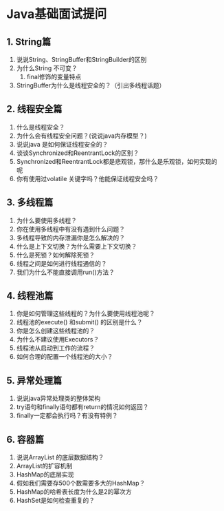 # Java基础面试提问

## 1. String篇

1. 说说String、StringBuffer和StringBuilder的区别
2. 为什么String 不可变？
   1. final修饰的变量特点
3. StringBuffer为什么是线程安全的？（引出多线程话题）

## 2. 线程安全篇

1. 什么是线程安全？
2. 为什么会有线程安全问题？(说说java内存模型？)
3. 说说java 是如何保证线程安全的？
4. 谈谈Synchronized和ReentrantLock的区别？
5. Synchronized和ReentrantLock都是悲观锁，那什么是乐观锁，如何实现的呢
6. 你有使用过volatile 关键字吗？他能保证线程安全吗？

## 3. 多线程篇

1. 为什么要使用多线程？
2. 你在使用多线程中有没有遇到什么问题？
3. 多线程导致的内存泄漏你是怎么解决的？
4. 什么是上下文切换？为什么需要上下文切换？
5. 什么是死锁？如何解除死锁？
6. 线程之间是如何进行线程通信的？
7. 我们为什么不能直接调用run()方法？

## 4. 线程池篇

1. 你是如何管理这些线程的？为什么要使用线程池呢？
2. 线程池的execute() 和submit() 的区别是什么？
3. 你是怎么创建这些线程池的？
4. 为什么不建议使用Executors？
5. 线程池从启动到工作的流程？
6. 如何合理的配置一个线程池的大小？

## 5. 异常处理篇

1. 说说java异常处理类的整体架构
2. try语句和finally语句都有return的情况如何返回？
3. finally一定都会执行吗？有没有特例？

## 6. 容器篇

1. 说说ArrayList 的底层数据结构？
2. ArrayList的扩容机制
3. HashMap的底层实现
4. 假如我们需要存500个数需要多大的HashMap？
5. HashMap的哈希表长度为什么是2的幂次方
6. HashSet是如何检查重复的？